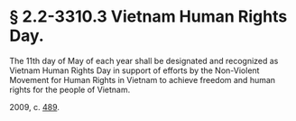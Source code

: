 # § 2.2-3310.3 Vietnam Human Rights Day.

<p>The 11th day of May of each year shall be designated and recognized as Vietnam Human Rights Day in support of efforts by the Non-Violent Movement for Human Rights in Vietnam to achieve freedom and human rights for the people of Vietnam.</p><p>2009, c. <a href='http://lis.virginia.gov/cgi-bin/legp604.exe?091+ful+CHAP0489'>489</a>.</p>